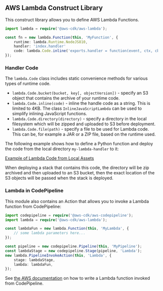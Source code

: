 ## AWS Lambda Construct Library

This construct library allows you to define AWS Lambda Functions.

```ts
import lambda = require('@aws-cdk/aws-lambda');

const fn = new lambda.Function(this, 'MyFunction', {
    runtime: lambda.Runtime.NodeJS810,
    handler: 'index.handler'
    code: lambda.Code.inline('exports.handler = function(event, ctx, cb) { return cb(null, "hi"); }'),
});
```

### Handler Code

The `lambda.Code` class includes static convenience methods for various types of
runtime code.

 * `lambda.Code.bucket(bucket, key[, objectVersion])` - specify an S3 object that
   contains the archive of your runtime code.
 * `lambda.Code.inline(code)` - inline the handle code as a string. This is
   limited to 4KB. The class `InlineJavaScriptLambda` can be used to simplify
   inlining JavaScript functions.
 * `lambda.Code.directory(directory)` - specify a directory in the local filesystem
   which will be zipped and uploaded to S3 before deployment.
 * `lambda.Code.file(path)` - specify a file to be used for Lambda code. This can
   be, for example a JAR or a ZIP file, based on the runtime used.

The following example shows how to define a Python function and deploy the code from the
local directory `my-lambda-handler` to it:

[Example of Lambda Code from Local Assets](test/integ.assets.lit.ts)

When deploying a stack that contains this code, the directory will be zip
archived and then uploaded to an S3 bucket, then the exact location of the S3
objects will be passed when the stack is deployed.

### Lambda in CodePipeline

This module also contains an Action that allows you to invoke a Lambda function from CodePipeline:

```ts
import codepipeline = require('@aws-cdk/aws-codepipeline');
import lambda = require('@aws-cdk/aws-lambda');

const lambdaFun = new lambda.Function(this, 'MyLambda', {
    // some lambda parameters here...
});

const pipeline = new codepipeline.Pipeline(this, 'MyPipeline');
const lambdaStage = new codepipeline.Stage(pipeline, 'Lambda');
new lambda.PipelineInvokeAction(this, 'Lambda', {
    stage: lambdaStage,
    lambda: lambdaFun,
});
```

See [the AWS documentation](https://docs.aws.amazon.com/codepipeline/latest/userguide/actions-invoke-lambda-function.html)
on how to write a Lambda function invoked from CodePipeline.
